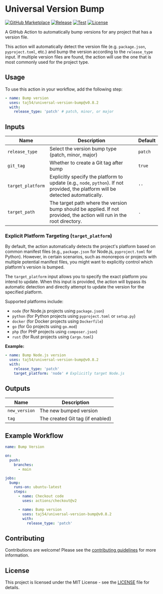 # Universal Version Bump

[![GitHub Marketplace](https://img.shields.io/badge/marketplace-universal--version--bump-blue?logo=github)](https://github.com/marketplace/actions/universal-version-bump)
[![Release](https://img.shields.io/github/v/release/taj54/universal-version-bump?label=version)](https://github.com/taj54/universal-version-bump/releases)
[![Test](https://github.com/taj54/universal-version-bump/actions/workflows/test.yml/badge.svg)](https://github.com/taj54/universal-version-bump/actions/workflows/test.yml)
[![License](https://img.shields.io/github/license/taj54/universal-version-bump)](LICENSE)

A GitHub Action to automatically bump versions for any project that has a version file.

This action will automatically detect the version file (e.g. `package.json`, `pyproject.toml`, etc.) and bump the version according to the `release_type` input. If multiple version files are found, the action will use the one that is most commonly used for the project type.

## Usage

To use this action in your workflow, add the following step:

```yaml
- name: Bump version
  uses: taj54/universal-version-bump@v0.8.2
  with:
    release_type: 'patch' # patch, minor, or major
```

## Inputs

| Name              | Description                                                                                                                       | Default |
| ----------------- | --------------------------------------------------------------------------------------------------------------------------------- | ------- |
| `release_type`    | Select the version bump type (patch, minor, major)                                                                                | `patch` |
| `git_tag`         | Whether to create a Git tag after bump                                                                                            | `true`  |
| `target_platform` | Explicitly specify the platform to update (e.g., `node`, `python`). If not provided, the platform will be detected automatically. | `''`    |
| `target_path`     | The target path where the version bump should be applied. If not provided, the action will run in the root directory.         | `.`     |

### Explicit Platform Targeting (`target_platform`)

By default, the action automatically detects the project's platform based on common manifest files (e.g., `package.json` for Node.js, `pyproject.toml` for Python). However, in certain scenarios, such as monorepos or projects with multiple potential manifest files, you might want to explicitly control which platform's version is bumped.

The `target_platform` input allows you to specify the exact platform you intend to update. When this input is provided, the action will bypass its automatic detection and directly attempt to update the version for the specified platform.

Supported platforms include:
- `node` (for Node.js projects using `package.json`)
- `python` (for Python projects using `pyproject.toml` or `setup.py`)
- `docker` (for Docker projects using `Dockerfile`)
- `go` (for Go projects using `go.mod`)
- `php` (for PHP projects using `composer.json`)
- `rust` (for Rust projects using `Cargo.toml`)

**Example:**

```yaml
- name: Bump Node.js version
  uses: taj54/universal-version-bump@v0.8.2
  with:
    release_type: 'patch'
    target_platform: 'node' # Explicitly target Node.js
```

## Outputs

| Name          | Description                      |
| ------------- | -------------------------------- |
| `new_version` | The new bumped version           |
| `tag`         | The created Git tag (if enabled) |

## Example Workflow

```yaml
name: Bump Version

on:
  push:
    branches:
      - main

jobs:
  bump:
    runs-on: ubuntu-latest
    steps:
      - name: Checkout code
        uses: actions/checkout@v2

      - name: Bump version
        uses: taj54/universal-version-bump@v0.8.2
        with:
          release_type: 'patch'
```

## Contributing

Contributions are welcome! Please see the [contributing guidelines](CONTRIBUTING.md) for more information.

## License

This project is licensed under the MIT License - see the [LICENSE](LICENSE) file for details.
